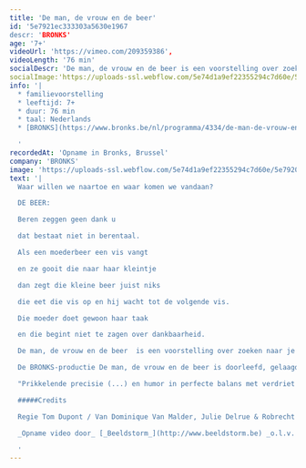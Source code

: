 ```yaml
---
title: 'De man, de vrouw en de beer'
id: '5e7921ec333303a5630e1967
descr: 'BRONKS'
age: '7+'
videoUrl: 'https://vimeo.com/209359386',
videoLength: '76 min'
socialDescr: 'De man, de vrouw en de beer is een voorstelling over zoeken naar je thuis en je weg vinden in het leven. Over liefhebben en loslaten. Over kinderen en hun ouders. En bloed dat kruipt waar het niet kan gaan.Het werk van Tom Dupont balanceert vaak tussen humor en verdriet. De absolute topcast doet De man, de vrouw en de beer sowieso onder je huid kruipen, zelfs al heb je een berenvel.“'
socialImage:'https://uploads-ssl.webflow.com/5e74d1a9ef22355294c7d60e/5e79200474ad2538df38d11d_BRONKS_De_man__de_vrouw_en_de_beer.jpg'
info: '|
  * familievoorstelling
  * leeftijd: 7+
  * duur: 76 min
  * taal: Nederlands
  * [BRONKS](https://www.bronks.be/nl/programma/4334/de-man-de-vrouw-en-de-beer)

  ‍'
recordedAt: 'Opname in Bronks, Brussel'
company: 'BRONKS'
image: 'https://uploads-ssl.webflow.com/5e74d1a9ef22355294c7d60e/5e79200474ad2538df38d11d_BRONKS_De_man__de_vrouw_en_de_beer.jpg'
text: '|
  Waar willen we naartoe en waar komen we vandaan?

  DE BEER:

  Beren zeggen geen dank u

  dat bestaat niet in berentaal.

  Als een moederbeer een vis vangt

  en ze gooit die naar haar kleintje

  dan zegt die kleine beer juist niks

  die eet die vis op en hij wacht tot de volgende vis.

  Die moeder doet gewoon haar taak

  en die begint niet te zagen over dankbaarheid.

  De man, de vrouw en de beer  is een voorstelling over zoeken naar je thuis en je weg vinden in het leven. Over liefhebben en loslaten. Over kinderen en hun ouders. En bloed dat kruipt waar het niet kan gaan. Het werk van Tom Dupont balanceert vaak tussen humor en verdriet. De absolute topcast doet De man, de vrouw en de beer sowieso onder je huid kruipen, zelfs al heb je een berenvel.“

  De BRONKS-productie De man, de vrouw en de beer is doorleefd, gelaagd, en dus geslaagd jeugdtheater.” – BRUZZ

  "Prikkelende precisie (...) en humor in perfecte balans met verdriet en teleurstelling, maken van deze voorstelling iets waar iedereen iets van kan leren, (...)." - Het Nieuwsblad

  #####Credits

  Regie Tom Dupont / Van Dominique Van Malder, Julie Delrue & Robrecht Vanden Thoren / Spel Wouter Bruneel, Julie Delrue & Robrecht Vanden Thoren / Coach Zouzou Ben Chikha / Danscoach Haider Al Timimi  Vormgeving Jan De Brabander / Kostuums Valerie Leroy / Met de steun van Vlaams Fonds voor de Letteren

  _Opname video door_ [_Beeldstorm_](http://www.beeldstorm.be) _o.l.v. Jan Bosteels_  

  ‍'
---
```

